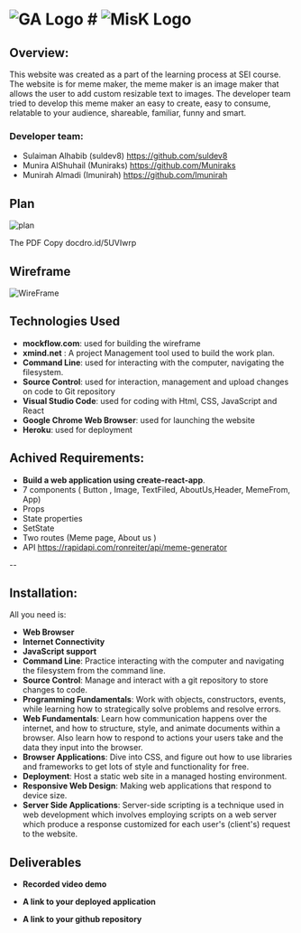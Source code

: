 
# ![GA Logo](https://ga-dash.s3.amazonaws.com/production/assets/logo-9f88ae6c9c3871690e33280fcf557f33.png)      # ![MisK  Logo](https://misk.org.sa/wp-content/uploads/2017/07/logo-icon.png)




## **Overview**:

This website was created as a part of the learning process at SEI course. The website is for meme maker, the meme maker is an image maker that allows the user to add custom resizable text to images. The developer team tried to develop this meme maker an easy to create, easy to consume, relatable to your audience, shareable, familiar, funny and smart.


### Developer team:
- Sulaiman Alhabib  (suldev8)  https://github.com/suldev8
- Munira AlShuhail (Muniraks) https://github.com/Muniraks
- Munirah Almadi (Imunirah)    https://github.com/Imunirah


## **Plan**

![plan](https://b.imge.to/2019/08/19/J7Uqs.png)

The PDF Copy docdro.id/5UVIwrp


## **Wireframe**

![WireFrame](https://b.imge.to/2019/08/19/JxJXi.png)


## **Technologies Used**
- **mockflow.com**: used for building the wireframe
- **xmind.net** : A project Management tool used to build the work plan.
- **Command Line**: used for interacting with the computer, navigating the filesystem.
- **Source Control**: used for interaction, management and upload changes on code to Git repository
- **Visual Studio Code**: used for coding with Html, CSS, JavaScript and React
- **Google Chrome Web Browser**: used for launching the website
- **Heroku**: used for deployment



## Achived Requirements:

- **Build a web application using create-react-app**.
- 7 components ( Button , Image, TextFiled, AboutUs,Header, MemeFrom, App)
- Props
- State properties
- SetState
- Two routes (Meme page, About us )
- API   https://rapidapi.com/ronreiter/api/meme-generator



--
## Installation:
All you need is:
- **Web Browser**
- **Internet Connectivity**
- **JavaScript support**
- **Command Line**: Practice interacting with the computer and navigating the filesystem from the command line.
- **Source Control**: Manage and interact with a git repository to store changes to code.
- **Programming Fundamentals**: Work with objects, constructors, events, while learning how to strategically solve problems and resolve errors.
- **Web Fundamentals**: Learn how communication happens over the internet, and how to structure, style, and animate documents within a browser. Also learn how to respond to actions your users take and the data they input into the browser.
- **Browser Applications**: Dive into CSS, and figure out how to use libraries and frameworks to get lots of style and functionality for free.
- **Deployment**: Host a static web site in a managed hosting environment.
- **Responsive Web Design**: Making web applications that respond to device size.
- **Server Side Applications**: Server-side scripting is a technique used in web development which involves employing scripts on a web server which produce a response customized for each user's (client's) request to the website.





## Deliverables

- **Recorded video demo**

- **A link to your deployed application**

- **A link to your github repository**














